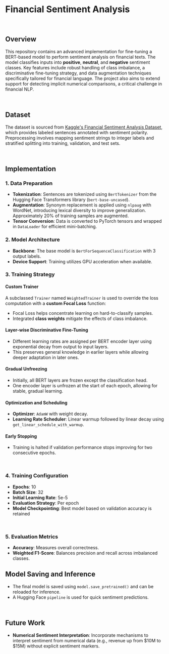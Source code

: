 # **Financial Sentiment Analysis**
<br>

## **Overview**

This repository contains an advanced implementation for fine-tuning a BERT-based model to perform sentiment analysis on financial texts. The model classifies inputs into **positive**, **neutral**, and **negative** sentiment classes. Key features include robust handling of class imbalance, a discriminative fine-tuning strategy, and data augmentation techniques specifically tailored for financial language. The project also aims to extend support for detecting implicit numerical comparisons, a critical challenge in financial NLP.

<br>

## **Dataset**

The dataset is sourced from [Kaggle's Financial Sentiment Analysis Dataset](https://www.kaggle.com/datasets/sbhatti/financial-sentiment-analysis), which provides labeled sentences annotated with sentiment polarity. Preprocessing involves mapping sentiment strings to integer labels and stratified splitting into training, validation, and test sets.

<br>

## **Implementation**

### **1. Data Preparation**

* **Tokenization**: Sentences are tokenized using `BertTokenizer` from the Hugging Face Transformers library (`bert-base-uncased`).
* **Augmentation**: Synonym replacement is applied using `nlpaug` with WordNet, introducing lexical diversity to improve generalization. Approximately 20% of training samples are augmented.
* **Tensor Conversion**: Data is converted to PyTorch tensors and wrapped in `DataLoader` for efficient mini-batching.

### **2. Model Architecture**

* **Backbone**: The base model is `BertForSequenceClassification` with 3 output labels.
* **Device Support**: Training utilizes GPU acceleration when available.

### **3. Training Strategy**

#### Custom Trainer

A subclassed `Trainer` named `WeightedTrainer` is used to override the loss computation with a **custom Focal Loss** function:

* Focal Loss helps concentrate learning on hard-to-classify samples.
* Integrated **class weights** mitigate the effects of class imbalance.

#### Layer-wise Discriminative Fine-Tuning

* Different learning rates are assigned per BERT encoder layer using exponential decay from output to input layers.
* This preserves general knowledge in earlier layers while allowing deeper adaptation in later ones.

#### Gradual Unfreezing

* Initially, all BERT layers are frozen except the classification head.
* One encoder layer is unfrozen at the start of each epoch, allowing for stable, gradual learning.

#### Optimization and Scheduling

* **Optimizer**: `AdamW` with weight decay.
* **Learning Rate Scheduler**: Linear warmup followed by linear decay using `get_linear_schedule_with_warmup`.

#### Early Stopping

* Training is halted if validation performance stops improving for two consecutive epochs.
<br>

### **4. Training Configuration**

* **Epochs**: 10
* **Batch Size**: 32
* **Initial Learning Rate**: 5e-5
* **Evaluation Strategy**: Per epoch
* **Model Checkpointing**: Best model based on validation accuracy is retained
<br>

### **5. Evaluation Metrics**

* **Accuracy**: Measures overall correctness.
* **Weighted F1-Score**: Balances precision and recall across imbalanced classes.

## **Model Saving and Inference**

* The final model is saved using `model.save_pretrained()` and can be reloaded for inference.
* A Hugging Face `pipeline` is used for quick sentiment predictions.
<br>

## **Future Work**

* **Numerical Sentiment Interpretation**: Incorporate mechanisms to interpret sentiment from numerical data (e.g., revenue up from \$10M to \$15M) without explicit sentiment markers.
